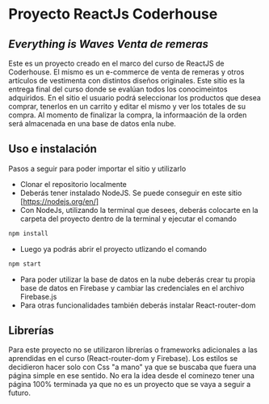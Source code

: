 # Proyecto ReactJs Coderhouse
## _Everything is Waves Venta de remeras_

Este es un proyecto creado en el marco del curso de ReactJS de Coderhouse. El mismo es un e-commerce de venta de remeras y otros artículos de vestimenta con distintos diseños originales. Este sitio es la entrega final del curso donde se evalúan todos los conocimeintos adquiridos. 
En el sitio el usuario podrá seleccionar los productos que desea comprar, tenerlos en un carrito y editar el mismo y ver los totales de su compra. Al momento de finalizar la compra, la informaación de la orden será almacenada en una base de datos enla nube. 

## Uso e instalación
Pasos a seguir para poder importar el sitio y utilizarlo

- Clonar el repositorio localmente
- Deberás tener instalado NodeJS. Se puede conseguir en este sitio [https://nodejs.org/en/]
- Con NodeJs, utilizando la terminal que desees, deberás colocarte en la carpeta del proyecto dentro de la terminal y ejecutar el comando 
```sh
npm install
```
- Luego ya podrás abrir el proyecto utlizando el comando
```sh
npm start
```
- Para poder utilizar la base de datos en la nube deberás crear tu propia base de datos en Firebase y cambiar las credenciales en el archivo Firebase.js 
- Para otras funcionalidades también deberás instalar React-router-dom

## Librerías
Para este proyecto no se utilizaron librerías o frameworks adicionales a las aprendidas en el curso (React-router-dom y Firebase). Los estilos se decidieron hacer solo con Css "a mano" ya que se buscaba que fuera una página simple en ese sentido. No era la idea desde el cominezo tener una página 100% terminada ya que no es un proyecto que se vaya a seguir a futuro. 